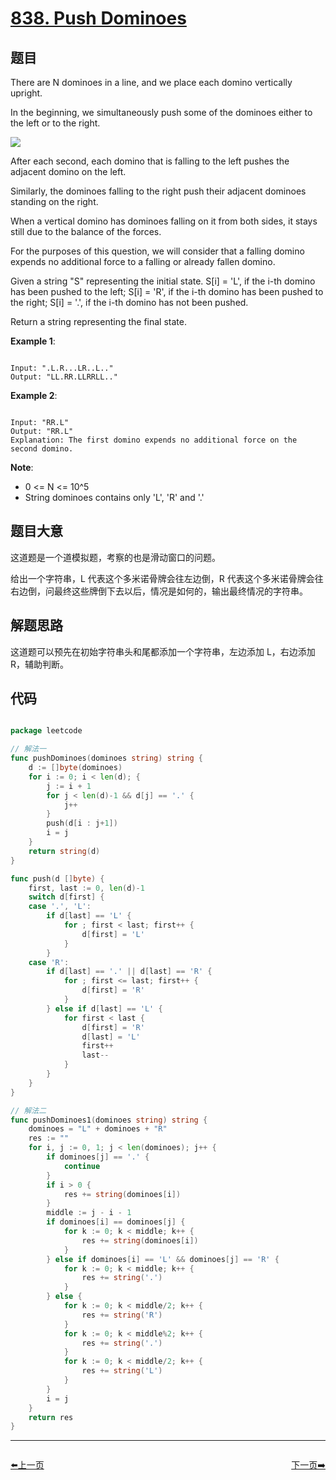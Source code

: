 # [838. Push Dominoes](https://leetcode.com/problems/push-dominoes/)

## 题目

There are N dominoes in a line, and we place each domino vertically upright.

In the beginning, we simultaneously push some of the dominoes either to the left or to the right.

![](https://s3-lc-upload.s3.amazonaws.com/uploads/2018/05/18/domino.png)


After each second, each domino that is falling to the left pushes the adjacent domino on the left.

Similarly, the dominoes falling to the right push their adjacent dominoes standing on the right.

When a vertical domino has dominoes falling on it from both sides, it stays still due to the balance of the forces.

For the purposes of this question, we will consider that a falling domino expends no additional force to a falling or already fallen domino.

Given a string "S" representing the initial state. S[i] = 'L', if the i-th domino has been pushed to the left; S[i] = 'R', if the i-th domino has been pushed to the right; S[i] = '.', if the i-th domino has not been pushed.

Return a string representing the final state. 


**Example 1**:

```

Input: ".L.R...LR..L.."
Output: "LL.RR.LLRRLL.."

```

**Example 2**:

```

Input: "RR.L"
Output: "RR.L"
Explanation: The first domino expends no additional force on the second domino.

```


**Note**:

- 0 <= N <= 10^5
- String dominoes contains only 'L', 'R' and '.'


## 题目大意

这道题是一个道模拟题，考察的也是滑动窗口的问题。

给出一个字符串，L 代表这个多米诺骨牌会往左边倒，R 代表这个多米诺骨牌会往右边倒，问最终这些牌倒下去以后，情况是如何的，输出最终情况的字符串。

## 解题思路

这道题可以预先在初始字符串头和尾都添加一个字符串，左边添加 L，右边添加 R，辅助判断。



## 代码

```go

package leetcode

// 解法一
func pushDominoes(dominoes string) string {
	d := []byte(dominoes)
	for i := 0; i < len(d); {
		j := i + 1
		for j < len(d)-1 && d[j] == '.' {
			j++
		}
		push(d[i : j+1])
		i = j
	}
	return string(d)
}

func push(d []byte) {
	first, last := 0, len(d)-1
	switch d[first] {
	case '.', 'L':
		if d[last] == 'L' {
			for ; first < last; first++ {
				d[first] = 'L'
			}
		}
	case 'R':
		if d[last] == '.' || d[last] == 'R' {
			for ; first <= last; first++ {
				d[first] = 'R'
			}
		} else if d[last] == 'L' {
			for first < last {
				d[first] = 'R'
				d[last] = 'L'
				first++
				last--
			}
		}
	}
}

// 解法二
func pushDominoes1(dominoes string) string {
	dominoes = "L" + dominoes + "R"
	res := ""
	for i, j := 0, 1; j < len(dominoes); j++ {
		if dominoes[j] == '.' {
			continue
		}
		if i > 0 {
			res += string(dominoes[i])
		}
		middle := j - i - 1
		if dominoes[i] == dominoes[j] {
			for k := 0; k < middle; k++ {
				res += string(dominoes[i])
			}
		} else if dominoes[i] == 'L' && dominoes[j] == 'R' {
			for k := 0; k < middle; k++ {
				res += string('.')
			}
		} else {
			for k := 0; k < middle/2; k++ {
				res += string('R')
			}
			for k := 0; k < middle%2; k++ {
				res += string('.')
			}
			for k := 0; k < middle/2; k++ {
				res += string('L')
			}
		}
		i = j
	}
	return res
}

```
----------------------------------------------
<div style="display: flex;justify-content: space-between;align-items: center;">
<p><a href="https://books.halfrost.com/leetcode/ChapterFour/0836.Rectangle-Overlap/">⬅️上一页</a></p>
<p><a href="https://books.halfrost.com/leetcode/ChapterFour/0839.Similar-String-Groups/">下一页➡️</a></p>
</div>
